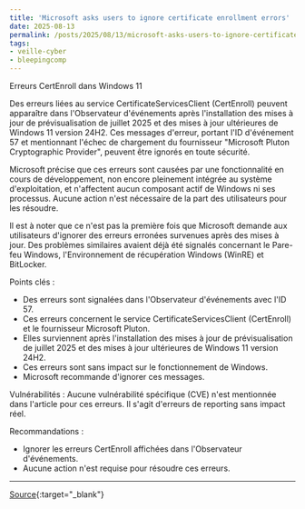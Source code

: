 ```yaml
---
title: 'Microsoft asks users to ignore certificate enrollment errors'
date: 2025-08-13
permalink: /posts/2025/08/13/microsoft-asks-users-to-ignore-certificate-enrollment-errors/
tags:
- veille-cyber
- bleepingcomp
---
```

Erreurs CertEnroll dans Windows 11

Des erreurs liées au service CertificateServicesClient (CertEnroll) peuvent apparaître dans l'Observateur d'événements après l'installation des mises à jour de prévisualisation de juillet 2025 et des mises à jour ultérieures de Windows 11 version 24H2. Ces messages d'erreur, portant l'ID d'événement 57 et mentionnant l'échec de chargement du fournisseur "Microsoft Pluton Cryptographic Provider", peuvent être ignorés en toute sécurité.

Microsoft précise que ces erreurs sont causées par une fonctionnalité en cours de développement, non encore pleinement intégrée au système d'exploitation, et n'affectent aucun composant actif de Windows ni ses processus. Aucune action n'est nécessaire de la part des utilisateurs pour les résoudre.

Il est à noter que ce n'est pas la première fois que Microsoft demande aux utilisateurs d'ignorer des erreurs erronées survenues après des mises à jour. Des problèmes similaires avaient déjà été signalés concernant le Pare-feu Windows, l'Environnement de récupération Windows (WinRE) et BitLocker.

Points clés :
* Des erreurs sont signalées dans l'Observateur d'événements avec l'ID 57.
* Ces erreurs concernent le service CertificateServicesClient (CertEnroll) et le fournisseur Microsoft Pluton.
* Elles surviennent après l'installation des mises à jour de prévisualisation de juillet 2025 et des mises à jour ultérieures de Windows 11 version 24H2.
* Ces erreurs sont sans impact sur le fonctionnement de Windows.
* Microsoft recommande d'ignorer ces messages.

Vulnérabilités :
Aucune vulnérabilité spécifique (CVE) n'est mentionnée dans l'article pour ces erreurs. Il s'agit d'erreurs de reporting sans impact réel.

Recommandations :
* Ignorer les erreurs CertEnroll affichées dans l'Observateur d'événements.
* Aucune action n'est requise pour résoudre ces erreurs.

---
[Source](https://www.bleepingcomputer.com/news/microsoft/microsoft-asks-users-to-ignore-certificate-enrollment-errors/){:target="_blank"}
